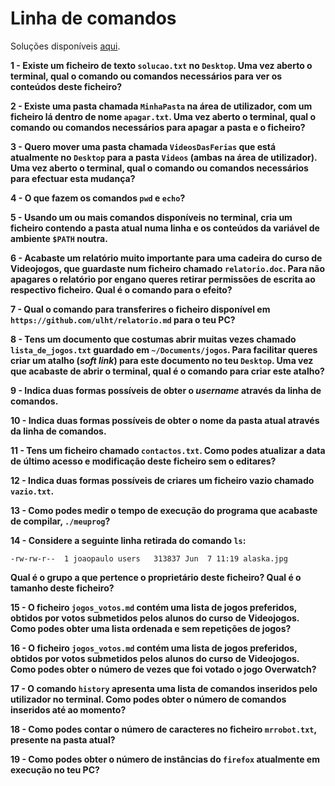 # Linha de comandos

Soluções disponíveis [aqui](02_cmd_sol.md).

**1 - Existe um ficheiro de texto `solucao.txt` no `Desktop`. Uma vez aberto o
terminal, qual o comando ou comandos necessários para ver os conteúdos deste
ficheiro?**

**2 - Existe uma pasta chamada `MinhaPasta` na área de utilizador, com um
ficheiro lá dentro de nome `apagar.txt`. Uma vez aberto o terminal, qual o
comando ou comandos necessários para apagar a pasta e o ficheiro?**

**3 - Quero mover uma pasta chamada `VideosDasFerias` que está atualmente no
`Desktop` para a pasta `Videos` (ambas na área de utilizador). Uma vez aberto o
terminal, qual o comando ou comandos necessários para efectuar esta mudança?**

**4 - O que fazem os comandos `pwd` e `echo`?**

**5 - Usando um ou mais comandos disponíveis no terminal, cria um ficheiro
contendo a pasta atual numa linha e os conteúdos da variável de ambiente
`$PATH` noutra.**

**6 - Acabaste um relatório muito importante para uma cadeira do curso de
Videojogos, que guardaste num ficheiro chamado `relatorio.doc`. Para não
apagares o relatório por engano queres retirar permissões de escrita ao
respectivo ficheiro. Qual é o comando para o efeito?**

**7 - Qual o comando para transferires o ficheiro disponível em
`https://github.com/ulht/relatorio.md` para o teu PC?**

**8 - Tens um documento que costumas abrir muitas vezes chamado
`lista_de_jogos.txt` guardado em `~/Documents/jogos`. Para facilitar queres
criar um atalho (_soft link_) para este documento no teu `Desktop`. Uma vez que
acabaste de abrir o terminal, qual é o comando para criar este atalho?**

**9 - Indica duas formas possíveis de obter o _username_ através da linha de
comandos.**

**10 - Indica duas formas possíveis de obter o nome da pasta atual através da
linha de comandos.**

**11 - Tens um ficheiro chamado `contactos.txt`. Como podes atualizar a data de
último acesso e modificação deste ficheiro sem o editares?**

**12 - Indica duas formas possíveis de criares um ficheiro vazio chamado
`vazio.txt`.**

**13 - Como podes medir o tempo de execução do programa que acabaste de
compilar, `./meuprog`?**

**14 - Considere a seguinte linha retirada do comando `ls`:**

`-rw-rw-r--  1 joaopaulo users   313837 Jun  7 11:19 alaska.jpg`

**Qual é o grupo a que pertence o proprietário deste ficheiro? Qual é o tamanho
deste ficheiro?**

**15 - O ficheiro `jogos_votos.md` contém uma lista de jogos preferidos,
obtidos por votos submetidos pelos alunos do curso de Videojogos. Como podes
obter uma lista ordenada e sem repetições de jogos?**

**16 - O ficheiro `jogos_votos.md` contém uma lista de jogos preferidos,
obtidos por votos submetidos pelos alunos do curso de Videojogos. Como podes
obter o número de vezes que foi votado o jogo Overwatch?**

**17 - O comando `history` apresenta uma lista de comandos inseridos pelo
utilizador no terminal. Como podes obter o número de comandos inseridos até ao
momento?**

**18 - Como podes contar o número de caracteres no ficheiro `mrrobot.txt`,
presente na pasta atual?**

**19 - Como podes obter o número de instâncias do `firefox` atualmente em
execução no teu PC?**
